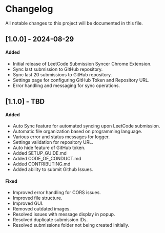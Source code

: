 # Changelog

All notable changes to this project will be documented in this file.

## [1.0.0] - 2024-08-29

#### Added
- Initial release of LeetCode Submission Syncer Chrome Extension.
- Sync last submission to GitHub repository.
- Sync last 20 submissions to GitHub repository.
- Settings page for configuring GitHub Token and Repository URL.
- Error handling and messaging for sync operations.

## [1.1.0] - TBD

#### Added
- Auto Sync feature for automated syncing upon LeetCode submission.
- Automatic file organization based on programming language.
- Various error and status messages for logger.
- Settings validation for repository URL.
- Auto hide feature of GitHub token.
- Added SETUP_GUIDE.md
- Added CODE_OF_CONDUCT.md
- Added CONTRIBUTING.md
- Added ability to submit Github Issues.
  
#### Fixed
- Improved error handling for CORS issues.
- Improved file structure.
- Improved GUI.
- Removed outdated images.
- Resolved issues with message display in popup.
- Resolved duplicate submission IDs.
- Resolved submissions folder not being created initially.
